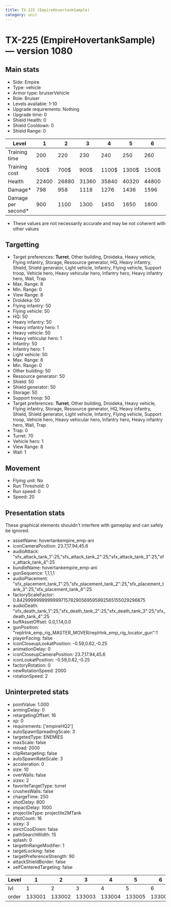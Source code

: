 ```yaml
---
title: TX-225 (EmpireHovertankSample)
category: unit
---
```


# TX-225 (EmpireHovertankSample) — version 1080

## Main stats

  * Side: Empire
  * Type: vehicle
  * Armor type: bruiserVehicle
  * Role: Bruiser
  * Levels available: 1-10
  * Upgrade requirements: Nothing
  * Upgrade time: 0
  * Shield Health: 0
  * Shield Cooldown: 0
  * Shield Range: 0

|Level             |1    |2    |3    |4    |5    |6    |7    |8    |9    |10   |
|------------------|-----|-----|-----|-----|-----|-----|-----|-----|-----|-----|
|Training time     |200  |220  |230  |240  |250  |260  |270  |280  |290  |300  |
|Training cost     |500$ |700$ |900$ |1100$|1300$|1500$|1700$|2000$|2100$|2300$|
|Health            |22400|26880|31360|35840|40320|44800|49280|53760|58240|67200|
|Damage*           |798  |958  |1118 |1276 |1436 |1596 |1756 |1915 |2075 |2395 |
|Damage per second*|900  |1100 |1300 |1450 |1650 |1800 |2000 |2200 |2350 |2750 |

* These values are not necessarily accurate and may be not coherent with other values

## Targetting

  * Target preferences: **Turret**, Other building, Droideka, Heavy vehicle, Flying infantry, Storage, Ressource generator, HQ, Heavy infantry, Shield, Shield generator, Light vehicle, Infantry, Flying vehicle, Support troop, Vehicle hero, Heavy vehicular hero, Infantry hero, Heavy infantry hero, Wall, Trap
  * Max. Range: 8
  * Min. Range: 0
  * View Range: 8
  * Droideka: 50
  * Flying infantry: 50
  * Flying vehicle: 50
  * HQ: 50
  * Heavy infantry: 50
  * Heavy infantry hero: 1
  * Heavy vehicle: 50
  * Heavy vehicular hero: 1
  * Infantry: 50
  * Infantry hero: 1
  * Light vehicle: 50
  * Max. Range: 8
  * Min. Range: 0
  * Other building: 50
  * Ressource generator: 50
  * Shield: 50
  * Shield generator: 50
  * Storage: 50
  * Support troop: 50
  * Target preferences: **Turret**, Other building, Droideka, Heavy vehicle, Flying infantry, Storage, Ressource generator, HQ, Heavy infantry, Shield, Shield generator, Light vehicle, Infantry, Flying vehicle, Support troop, Vehicle hero, Heavy vehicular hero, Infantry hero, Heavy infantry hero, Wall, Trap
  * Trap: 0
  * Turret: 70
  * Vehicle hero: 1
  * View Range: 8
  * Wall: 1

## Movement

  * Flying unit: No
  * Run Threshold: 0
  * Run speed: 0
  * Speed: 20

## Presentation stats

These graphical elements shouldn't interfere with gameplay and can safely be ignored.

  * assetName: hovertankempire_emp-ani
  * iconCameraPosition: 23.7,17.94,45.6
  * audioAttack: "sfx_attack_tank_1":25,"sfx_attack_tank_2":25,"sfx_attack_tank_3":25,"sfx_attack_tank_4":25
  * bundleName: hovertankempire_emp-ani
  * gunSequence: 1,1,1,1
  * audioPlacement: "sfx_placement_tank_1":25,"sfx_placement_tank_2":25,"sfx_placement_tank_3":25,"sfx_placement_tank_4":25
  * factoryScaleFactor: 0.842999999999999971578290569595992565155029296875
  * audioDeath: "sfx_death_tank_1":25,"sfx_death_tank_2":25,"sfx_death_tank_3":25,"sfx_death_tank_4":25
  * buffAssetOffset: 0.0,1.14,0.0
  * gunPosition: "replrtnk_emp_rig_MASTER_MOVER/replrtnk_emp_rig_locator_gun":1
  * playerFacing: false
  * iconCloseupLookatPosition: -0.59,0.62,-0.25
  * animationDelay: 0
  * iconCloseupCameraPosition: 23.7,17.94,45.6
  * iconLookatPosition: -0.59,0.62,-0.25
  * factoryRotation: 0
  * newRotationSpeed: 2000
  * rotationSpeed: 2

## Uninterpreted stats

  * pointValue: 1.000
  * armingDelay: 0
  * retargetingOffset: 16
  * xp: 0
  * requirements: ['empireHQ2']
  * autoSpawnSpreadingScale: 3
  * targetedType: ENEMIES
  * maxScale: false
  * reload: 2000
  * clipRetargeting: false
  * autoSpawnRateScale: 3
  * acceleration: 0
  * size: 10
  * overWalls: false
  * sizex: 2
  * favoriteTargetType: turret
  * crushesWalls: false
  * chargeTime: 250
  * shotDelay: 800
  * impactDelay: 1000
  * projectileType: projectile2MTank
  * shotCount: 16
  * sizey: 3
  * strictCoolDown: false
  * pathSearchWidth: 15
  * splash: 0
  * targetInRangeModifier: 1
  * targetLocking: false
  * targetPreferenceStrength: 90
  * attackShieldBorder: false
  * selfCenteredTargeting: false

|Level|1     |2     |3     |4     |5     |6     |7     |8     |9     |10    |
|-----|------|------|------|------|------|------|------|------|------|------|
|lvl  |1     |2     |3     |4     |5     |6     |7     |8     |9     |10    |
|order|133001|133002|133003|133004|133005|133006|133007|133008|133009|133010|

